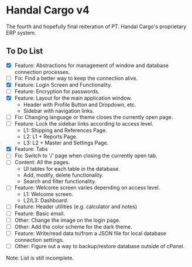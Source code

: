 # Handal Cargo v4

The fourth and hopefully final reiteration of PT. Handal Cargo's proprietary ERP system.

## To Do List

- [x] Feature: Abstractions for management of window and database connection processes.
- [ ] Fix: Find a better way to keep the connection alive.
- [x] Feature: Login Screen and Functionality.
- [ ] Feature: Encryption for passwords.
- [x] Feature: Layout for the main application window.
  - Header with Profile Button and Dropdown, etc.
  - Sidebar with navigation links.
- [ ] Fix: Changing language or theme closes the currently open page.
- [ ] Feature: Lock the sidebar links according to access level.
  - L1: Shipping and References Page.
  - L2: L1 + Reports Page.
  - L3: L2 + Master and Settings Page.
- [x] Feature: Tabs
- [ ] Fix: Switch to '/' page when closing the currently open tab.
- [ ] Content: All the pages.
  - UI tables for each table in the database.
  - Add, modify, delete functionality.
  - Search and filter functionality.
- [ ] Feature: Welcome screen varies depending on access level.
  - L1: Welcome screen.
  - L2/L3: Dashboard.
- [ ] Feature: Header utilities (e.g. calculator and notes)
- [ ] Feature: Basic email.
- [ ] Other: Change the image on the login page.
- [ ] Other: Add the color scheme for the dark theme.
- [ ] Feature: Write/read data to/from a JSON file for local database connection settings.
- [ ] Other: Figure out a way to backup/restore database outside of cPanel.

Note: List is still incomplete.
